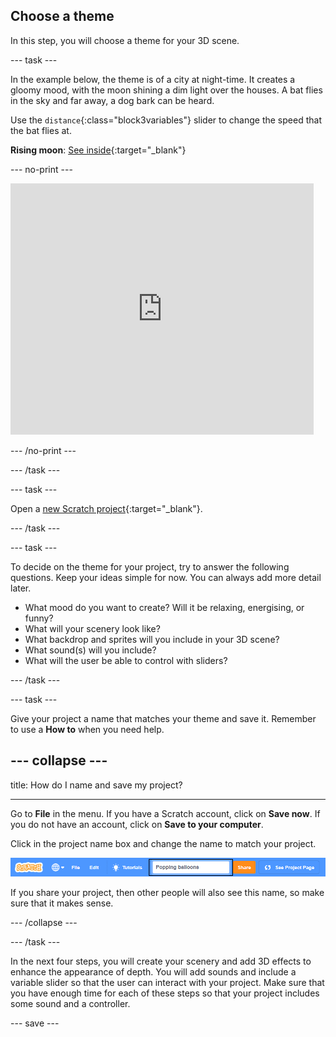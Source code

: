 ## Choose a theme

In this step, you will choose a theme for your 3D scene.

--- task ---

In the example below, the theme is of a city at night-time. It creates a gloomy mood, with the moon shining a dim light over the houses. A bat flies in the sky and far away, a dog bark can be heard. 

Use the `distance`{:class="block3variables"} slider to change the speed that the bat flies at. 

**Rising moon**: [See inside](https://scratch.mit.edu/projects/445119855/editor){:target="_blank"}

--- no-print ---

<div class="scratch-preview">
  <iframe src="https://scratch.mit.edu/projects/445119855/embed" allowtransparency="true" width="485" height="402" frameborder="0" scrolling="no" allowfullscreen></iframe>
</div>

--- /no-print ---

--- /task ---

--- task ---

Open a [new Scratch project](https://scratch.mit.edu/projects/editor){:target="_blank"}.

--- /task ---

--- task ---

To decide on the theme for your project, try to answer the following questions. Keep your ideas simple for now. You can always add more detail later.
+ What mood do you want to create? Will it be relaxing, energising, or funny?
+ What will your scenery look like?
+ What backdrop and sprites will you include in your 3D scene?
+ What sound(s) will you include?
+ What will the user be able to control with sliders?

--- /task ---

--- task ---

Give your project a name that matches your theme and save it. Remember to use a **How to** when you need help.

--- collapse ---
---

title: How do I name and save my project?

---

Go to **File** in the menu. If you have a Scratch account, click on **Save now**. If you do not have an account, click on **Save to your computer**.

Click in the project name box and change the name to match your project. 

![Project name highlighted](images/change-project-name.png)

If you share your project, then other people will also see this name, so make sure that it makes sense. 

--- /collapse --- 

--- /task ---

In the next four steps, you will create your scenery and add 3D effects to enhance the appearance of depth. You will add sounds and include a variable slider so that the user can interact with your project. Make sure that you have enough time for each of these steps so that your project includes some sound and a controller.

--- save ---
